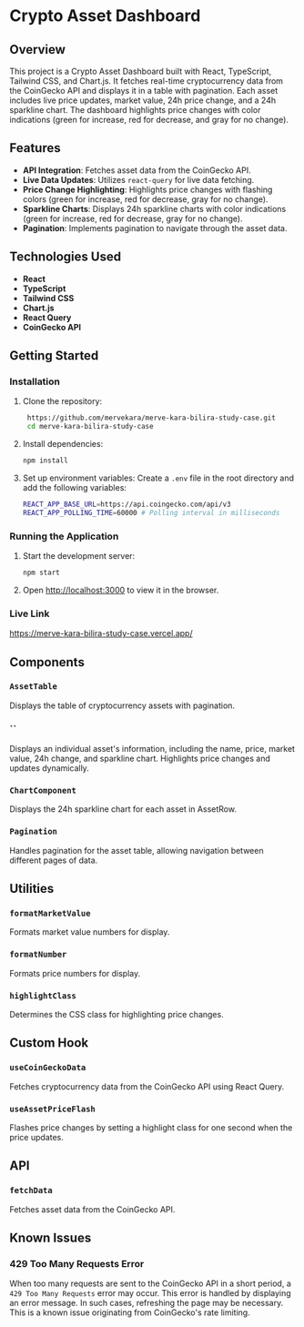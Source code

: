 # Crypto Asset Dashboard

## Overview

This project is a Crypto Asset Dashboard built with React, TypeScript, Tailwind CSS, and Chart.js. It fetches real-time cryptocurrency data from the CoinGecko API and displays it in a table with pagination. Each asset includes live price updates, market value, 24h price change, and a 24h sparkline chart. The dashboard highlights price changes with color indications (green for increase, red for decrease, and gray for no change).

## Features

- **API Integration**: Fetches asset data from the CoinGecko API.
- **Live Data Updates**: Utilizes `react-query` for live data fetching.
- **Price Change Highlighting**: Highlights price changes with flashing colors (green for increase, red for decrease, gray for no change).
- **Sparkline Charts**: Displays 24h sparkline charts with color indications (green for increase, red for decrease, gray for no change).
- **Pagination**: Implements pagination to navigate through the asset data.

## Technologies Used

- **React**
- **TypeScript**
- **Tailwind CSS**
- **Chart.js**
- **React Query**
- **CoinGecko API**

## Getting Started

### Installation

1. Clone the repository:
   ```sh
    https://github.com/mervekara/merve-kara-bilira-study-case.git
    cd merve-kara-bilira-study-case
   ```

2. Install dependencies:
   ```sh
   npm install
   ```

3. Set up environment variables:
   Create a `.env` file in the root directory and add the following variables:
   ```sh
   REACT_APP_BASE_URL=https://api.coingecko.com/api/v3
   REACT_APP_POLLING_TIME=60000 # Polling interval in milliseconds
   ```

### Running the Application

1. Start the development server:
   ```sh
   npm start
   ```

2. Open [http://localhost:3000](http://localhost:3000) to view it in the browser.

### Live Link
https://merve-kara-bilira-study-case.vercel.app/

## Components

### `AssetTable`

Displays the table of cryptocurrency assets with pagination.

### ``

Displays an individual asset's information, including the name, price, market value, 24h change, and sparkline chart. Highlights price changes and updates dynamically.

### `ChartComponent`

Displays the 24h sparkline chart for each asset in AssetRow.

### `Pagination`

Handles pagination for the asset table, allowing navigation between different pages of data.

## Utilities

### `formatMarketValue`

Formats market value numbers for display.

### `formatNumber`

Formats price numbers for display.

### `highlightClass`

Determines the CSS class for highlighting price changes.

## Custom Hook

### `useCoinGeckoData`

Fetches cryptocurrency data from the CoinGecko API using React Query.

### `useAssetPriceFlash`

Flashes price changes by setting a highlight class for one second when the price updates.

## API

### `fetchData`

Fetches asset data from the CoinGecko API.

## Known Issues

### 429 Too Many Requests Error

When too many requests are sent to the CoinGecko API in a short period, a `429 Too Many Requests` error may occur. This error is handled by displaying an error message. In such cases, refreshing the page may be necessary. This is a known issue originating from CoinGecko's rate limiting.
